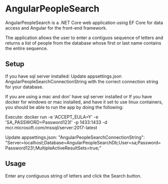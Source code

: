# AngularPeopleSearch

AngularPeopleSearch is a .NET Core web application using EF Core for data access and
Angular for the front-end framework.

The application allows the user to enter a contiguos sequence of letters and returns
a list of people from the database whose first or last name contains the entire sequence.

## Setup

If you have sql server installed:
Update appsettings.json AngularPeopleSearchConnectionString with the correct connection string for your database.

If you are using a mac and don' have sql server installed or If you have docker for windows or mac installed, and have it set to use linux containers, you should be able to run the app by doing the following:

Execute:
docker run -e 'ACCEPT_EULA=Y' -e 'SA_PASSWORD=Password123!' -p 1433:1433 -d mcr.microsoft.com/mssql/server:2017-latest

Update appsettings.json:
"AngularPeopleSearchConnectionString": "Server=localhost;Database=AngularPeopleSearchDb;User=sa;Password=Password123!;MultipleActiveResultSets=true;"

## Usage

Enter any contiguous string of letters and click the Search button.